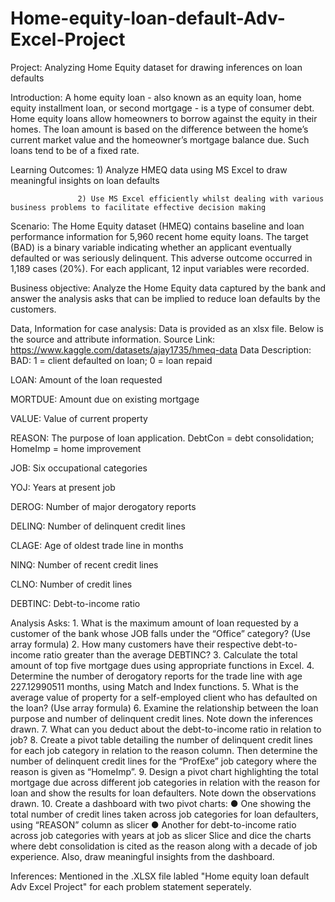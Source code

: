# Home-equity-loan-default-Adv-Excel-Project
Project: Analyzing Home Equity dataset for drawing inferences on loan defaults

Introduction: A home equity loan - also known as an equity loan, home equity installment loan, or second mortgage - is a type of consumer debt. Home equity loans allow homeowners to borrow against the equity in their homes. The loan amount is based on the difference between the home’s current market value and the homeowner’s mortgage balance due. Such loans tend to be of a fixed rate.

Learning Outcomes: 1) Analyze HMEQ data using MS Excel to draw meaningful insights on loan defaults
                   
                   2) Use MS Excel efficiently whilst dealing with various business problems to facilitate effective decision making

Scenario: The Home Equity dataset (HMEQ) contains baseline and loan performance information for 5,960 recent home equity loans. The target (BAD) is a binary variable indicating whether an applicant eventually defaulted or was seriously delinquent. This adverse outcome occurred in 1,189 cases (20%). For each applicant, 12 input variables were recorded.

Business objective: Analyze the Home Equity data captured by the bank and answer the analysis asks that can be implied to reduce loan defaults by the customers.

Data, Information for case analysis: Data is provided as an xlsx file. Below is the source and attribute information.
Source Link: https://www.kaggle.com/datasets/ajay1735/hmeq-data
Data Description:
   BAD: 1 = client defaulted on loan; 0 = loan repaid
   
   LOAN: Amount of the loan requested
   
   MORTDUE: Amount due on existing mortgage
   
   VALUE: Value of current property
   
   REASON: The purpose of loan application. DebtCon = debt consolidation; HomeImp = home improvement
   
   JOB: Six occupational categories
   
   YOJ: Years at present job
   
   DEROG: Number of major derogatory reports
   
   DELINQ: Number of delinquent credit lines
   
   CLAGE: Age of oldest trade line in months
   
   NINQ: Number of recent credit lines
   
   CLNO: Number of credit lines
   
   DEBTINC: Debt-to-income ratio

Analysis Asks: 1. What is the maximum amount of loan requested by a customer of the bank whose JOB falls under the “Office” category? (Use array formula)
               2. How many customers have their respective debt-to-income ratio greater than the average DEBTINC?
               3. Calculate the total amount of top five mortgage dues using appropriate functions in Excel.
               4. Determine the number of derogatory reports for the trade line with age 227.12990511 months, using Match and Index functions.
               5. What is the average value of property for a self-employed client who has defaulted on the loan? (Use array formula)
               6. Examine the relationship between the loan purpose and number of delinquent credit lines. Note down the inferences drawn.
               7. What can you deduct about the debt-to-income ratio in relation to job?
               8. Create a pivot table detailing the number of delinquent credit lines for each job category in relation to the reason column. Then determine the number of delinquent 
                  credit lines for the “ProfExe” job category where the reason is given as “HomeImp”.
               9. Design a pivot chart highlighting the total mortgage due across different job categories in relation with the reason for loan and show the results for loan defaulters. 
                  Note down the observations drawn.
               10. Create a dashboard with two pivot charts:
                        ● One showing the total number of credit lines taken across job categories for loan defaulters, using “REASON” column as slicer
                        ● Another for debt-to-income ratio across job categories with years at job as slicer
                   Slice and dice the charts where debt consolidation is cited as the reason along with a decade of job experience. Also, draw meaningful insights from the dashboard.

Inferences: Mentioned in the .XLSX file labled "Home equity loan default Adv Excel Project" for each problem statement seperately.

